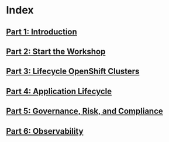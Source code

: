 # Index

## [Part 1: Introduction](guide_1.md)

## [Part 2: Start the Workshop](guide_2.md)

## [Part 3: Lifecycle OpenShift Clusters](guide_3.md)

## [Part 4: Application Lifecycle](guide_4.md)

## [Part 5: Governance, Risk, and Compliance](guide_5.md)

## [Part 6: Observability](guide_6.md)



